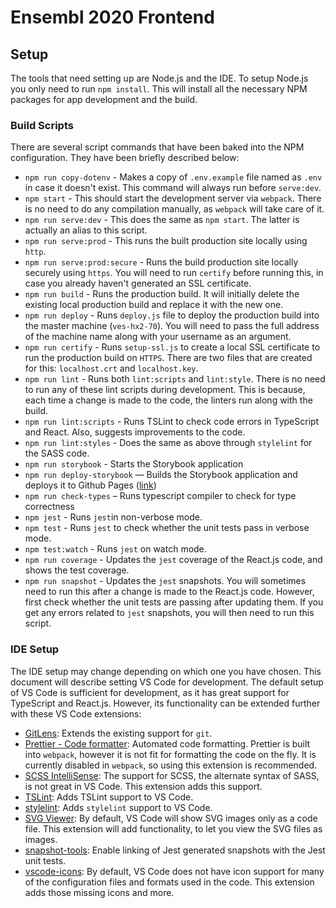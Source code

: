 # Ensembl 2020 Frontend

## Setup

The tools that need setting up are Node.js and the IDE. To setup Node.js you only need to run `npm install`. This will install all the necessary NPM packages for app development and the build.

### Build Scripts

There are several script commands that have been baked into the NPM configuration. They have been briefly described below:

- `npm run copy-dotenv` - Makes a copy of `.env.example` file named as `.env` in case it doesn't exist. This command will always run before `serve:dev`.
- `npm start` - This should start the development server via `webpack`. There is no need to do any compilation manually, as `webpack` will take care of it.
- `npm run serve:dev` - This does the same as `npm start`. The latter is actually an alias to this script.
- `npm run serve:prod` - This runs the built production site locally using `http`.
- `npm run serve:prod:secure` - Runs the build production site locally securely using `https`. You will need to run `certify` before running this, in case you already haven't generated an SSL certificate.
- `npm run build` - Runs the production build. It will initially delete the existing local production build and replace it with the new one.
- `npm run deploy` - Runs `deploy.js` file to deploy the production build into the master machine (`ves-hx2-70`). You will need to pass the full address of the machine name along with your username as an argument. 
- `npm run certify` - Runs `setup-ssl.js` to create a local SSL certificate to run the production build on `HTTPS`. There are two files that are created for this: `localhost.crt` and `localhost.key`.
- `npm run lint` - Runs both `lint:scripts` and `lint:style`. There is no need to run any of these lint scripts during development. This is because, each time a change is made to the code, the linters run along with the build.
- `npm run lint:scripts` - Runs TSLint to check code errors in TypeScript and React. Also, suggests improvements to the code.
- `npm run lint:styles` - Does the same as above through `stylelint` for the SASS code.
- `npm run storybook` - Starts the Storybook application
- `npm run deploy-storybook` — Builds the Storybook application and deploys it to Github Pages ([link](https://ensembl.github.io/ensembl-client))
- `npm run check-types` – Runs typescript compiler to check for type correctness
- `npm jest` - Runs `jest`in non-verbose mode.
- `npm test` - Runs `jest` to check whether the unit tests pass in verbose mode.
- `npm test:watch` - Runs `jest` on watch mode.
- `npm run coverage` - Updates the `jest` coverage of the React.js code, and shows the test coverage.
- `npm run snapshot` - Updates the `jest` snapshots. You will sometimes need to run this after a change is made to the React.js code. However, first check whether the unit tests are passing after updating them. If you get any errors related to `jest` snapshots, you will then need to run this script.


### IDE Setup

The IDE setup may change depending on which one you have chosen. This document will describe setting VS Code for development. The default setup of VS Code is sufficient for development, as it has great support for TypeScript and React.js. However, its functionality can be extended further with these VS Code extensions:

- [GitLens](https://marketplace.visualstudio.com/items?itemName=eamodio.gitlens): Extends the existing support for `git`.
- [Prettier - Code formatter](https://marketplace.visualstudio.com/items?itemName=esbenp.prettier-vscode): Automated code formatting. Prettier is built into `webpack`, however it is not fit for formatting the code on the fly. It is currently disabled in `webpack`, so using this extension is recommended.
- [SCSS IntelliSense](https://marketplace.visualstudio.com/items?itemName=mrmlnc.vscode-scss): The support for SCSS, the alternate syntax of SASS, is not great in VS Code. This extension adds this support.
- [TSLint](https://marketplace.visualstudio.com/items?itemName=ms-vscode.vscode-typescript-tslint-plugin): Adds TSLint support to VS Code.
- [stylelint](https://marketplace.visualstudio.com/items?itemName=shinnn.stylelint): Adds `stylelint` support to VS Code.
- [SVG Viewer](https://marketplace.visualstudio.com/items?itemName=cssho.vscode-svgviewer): By default, VS Code will show SVG images only as a code file. This extension will add functionality, to let you view the SVG files as images.
- [snapshot-tools](https://marketplace.visualstudio.com/items?itemName=asvetliakov.snapshot-tools): Enable linking of Jest generated snapshots with the Jest unit tests.
- [vscode-icons](https://marketplace.visualstudio.com/items?itemName=robertohuertasm.vscode-icons): By default, VS Code does not have icon support for many of the configuration files and formats used in the code. This extension adds those missing icons and more.

